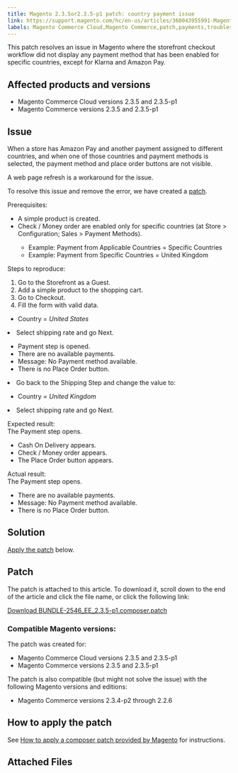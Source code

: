 ```yaml
---
title: Magento 2.3.5or2.3.5-p1 patch: country payment issue
link: https://support.magento.com/hc/en-us/articles/360043955991-Magento-2-3-5-2-3-5-p1-patch-country-payment-issue
labels: Magento Commerce Cloud,Magento Commerce,patch,payments,troubleshooting,known issues,2.3.5,2.3.5-p1
---
```


<p>This patch resolves an issue in Magento where the storefront checkout workflow did not display any payment method that has been enabled for specific countries, except for Klarna and Amazon Pay.</p>
<h2>Affected products and versions</h2>
<ul>
<li>Magento Commerce Cloud versions 2.3.5 and 2.3.5-p1</li>
<li>Magento Commerce versions 2.3.5 and 2.3.5-p1</li>
</ul>
<h2>Issue</h2>
<p>When a store has Amazon Pay and another payment assigned to different countries, and when one of those countries and payment methods is selected, the payment method and place order buttons are not visible.</p>
<p>A web page refresh is a workaround for the issue.</p>
<p>To resolve this issue and remove the error, we have created a <a href="https://support.magento.com/hc/en-us/article_attachments/360057950771/BUNDLE-2546_EE_2.3.5-p1.composer.patch">patch</a>. </p>
<p>Prerequisites:</p>
<ul>
<li>A simple product is created.</li>
<li>
Check / Money order are enabled only for specific countries (at Store &gt; Configuration; Sales &gt; Payment Methods).</li>
<ul>
<li>Example: Payment from Applicable Countries = Specific Countries</li>
<li>Example: Payment from Specific Countries = United Kingdom</li>
</ul>
</ul>
<p>Steps to reproduce:</p>
<ol>
<li>Go to the Storefront as a Guest.</li>
<li>Add a simple product to the shopping cart.</li>
<li>Go to Checkout.</li>
<li>Fill the form with valid data.</li>
</ol><ul>
<li>Country = <em>United States</em>
</li>
</ul>
<li>Select shipping rate and go Next.</li>
<ul>
<li>Payment step is opened.</li>
<li>There are no available payments.</li>
<li>Message: No Payment method available.
</li>
<li>There is no Place Order button.</li>
</ul>
<li>Go back to the Shipping Step and change the value to:</li>
<ul>
<li>Country = <em>United Kingdom</em>
</li>
</ul>
<li>Select shipping rate and go Next.</li>
<p>Expected result:<br/>The Payment step opens.</p>
<ul>
<li>
Cash On Delivery appears.</li>
<li>
Check / Money order appears.</li>
<li>The Place Order button appears.
</li>
</ul>
<p>Actual result:<br/>The Payment step opens.</p>
<ul>
<li>There are no available payments.</li>
<li>Message: No Payment method available.</li>
<li>There is no Place Order button.</li>
</ul>
<h2>Solution</h2>
<p><a href="https://support.magento.com/hc/en-us/article_attachments/360057950771/BUNDLE-2546_EE_2.3.5-p1.composer.patch">Apply the patch</a> below.</p>
<h2>Patch</h2>
<p>The patch is attached to this article. To download it, scroll down to the end of the article and click the file name, or click the following link:</p>
<p><a href="https://support.magento.com/hc/en-us/article_attachments/360057950771/BUNDLE-2546_EE_2.3.5-p1.composer.patch">Download BUNDLE-2546_EE_2.3.5-p1.composer.patch</a></p>
<h3>Compatible Magento versions:</h3>
<p>The patch was created for:</p>
<ul>
<li>Magento Commerce Cloud versions 2.3.5 and 2.3.5-p1</li>
<li>Magento Commerce versions 2.3.5 and 2.3.5-p1</li>
</ul>
<p>The patch is also compatible (but might not solve the issue) with the following Magento versions and editions:</p>
<ul>
<li>Magento Commerce versions 2.3.4-p2 through 2.2.6</li>
</ul>
<h2>How to apply the patch</h2>
<p>See <a href="https://support.magento.com/hc/en-us/articles/360028367731">How to apply a composer patch provided by Magento</a> for instructions.</p>
<h2>Attached Files</h2>